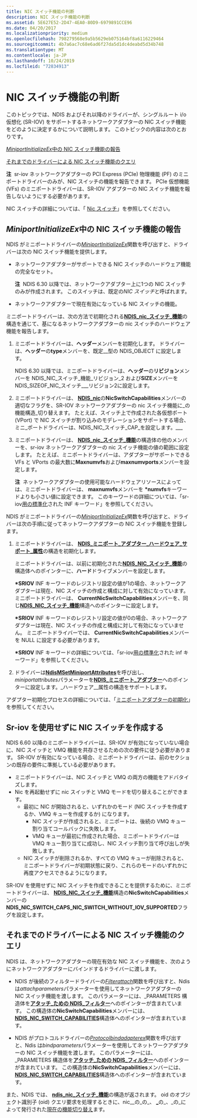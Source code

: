 ```yaml
---
title: NIC スイッチ機能の判断
description: NIC スイッチ機能の判断
ms.assetid: 5E627E52-2D47-4EA0-80D9-6979891CCE96
ms.date: 04/20/2017
ms.localizationpriority: medium
ms.openlocfilehash: 798279568e9a5b5629eb075164bf8a6116229464
ms.sourcegitcommit: 4b7a6ac7c68e6ad6f27da5d1dc4deabd5d34b748
ms.translationtype: MT
ms.contentlocale: ja-JP
ms.lasthandoff: 10/24/2019
ms.locfileid: "72834913"
---
```

# <a name="determining-nic-switch-capabilities"></a>NIC スイッチ機能の判断


このトピックでは、NDIS およびそれ以降のドライバーが、シングルルート i/o 仮想化 (SR-IOV) をサポートするネットワークアダプターの NIC スイッチ機能をどのように決定するかについて説明します。 このトピックの内容は次のとおりです。

[*MiniportInitializeEx*中の NIC スイッチ機能の報告](#reporting-nic-switch-capabilities-during-miniportinitializeex)

[それまでのドライバーによる NIC スイッチ機能のクエリ](#querying-nic-switch-capabilities-by-overlying-drivers)

**注**  sr-iov ネットワークアダプターの PCI Express (PCIe) 物理機能 (PF) のミニポートドライバーのみが、NIC スイッチの機能を報告できます。 PCIe 仮想機能 (VFs) のミニポートドライバーは、SR-IOV アダプターの NIC スイッチ機能を報告しないようにする必要があります。

 

NIC スイッチの詳細については、「 [Nic スイッチ](nic-switches.md)」を参照してください。

## <a name="reporting-nic-switch-capabilities-during-miniportinitializeex"></a>*MiniportInitializeEx*中の NIC スイッチ機能の報告


NDIS がミニポートドライバーの[*MiniportInitializeEx*](https://docs.microsoft.com/windows-hardware/drivers/ddi/ndis/nc-ndis-miniport_initialize)関数を呼び出すと、ドライバーは次の NIC スイッチ機能を提供します。

-   ネットワークアダプターがサポートできる NIC スイッチのハードウェア機能の完全なセット。

    **注**  NDIS 6.30 以降では、ネットワークアダプター上に1つの NIC スイッチのみが作成されます。 このスイッチは、既定の*NIC スイッチ*と呼ばれます。     

-   ネットワークアダプターで現在有効になっている NIC スイッチの機能。

ミニポートドライバーは、次の方法で初期化される[**NDIS\_nic\_スイッチ\_機能**](https://docs.microsoft.com/windows-hardware/drivers/ddi/ntddndis/ns-ntddndis-_ndis_nic_switch_capabilities)の構造を通じて、基になるネットワークアダプターの nic スイッチのハードウェア機能を報告します。

1.  ミニポートドライバーは、**ヘッダー**メンバーを初期化します。 ドライバーは、**ヘッダー**の**type**メンバーを、既定\_\_型の NDIS\_OBJECT に設定します。

    NDIS 6.30 以降では、ミニポートドライバーは、**ヘッダー**の**リビジョン**メンバーを NDIS\_NIC\_スイッチ\_機能\_リビジョン\_2 および**SIZE**メンバーを NDIS\_SIZEOF\_NIC\_スイッチ\_\_\_リビジョン2に設定します。

2.  ミニポートドライバーは、 [**NDIS\_nic**](https://docs.microsoft.com/windows-hardware/drivers/ddi/ntddndis/ns-ntddndis-_ndis_nic_switch_capabilities)の**NicSwitchCapabilities**メンバーの適切なフラグを、SR-IOV ネットワークアダプターの nic スイッチ機能に\_の機能構造\_切り替えます。 たとえば、スイッチ上で作成された各仮想ポート (VPort) で NIC スイッチが割り込みのモデレーションをサポートする場合、ミニ\_ポートドライバーは、NDIS\_NIC\_スイッチ\_CAP\_を設定します。\_\_\_

3.  ミニポートドライバーは、 [**NDIS\_nic\_スイッチ\_機能**](https://docs.microsoft.com/windows-hardware/drivers/ddi/ntddndis/ns-ntddndis-_ndis_nic_switch_capabilities)の構造体の他のメンバーを、sr-iov ネットワークアダプターの nic スイッチ機能の値の範囲に設定します。 たとえば、ミニポートドライバーは、アダプターがサポートできる VFs と VPorts の最大数に**Maxnumvfs**および**maxnumvports**メンバーを設定します。

    **注**  ネットワークアダプターの使用可能なハードウェアリソースによっては、ミニポートドライバーは、 **maxnumvfs**メンバーを **\*numvfs**キーワードよりも小さい値に設定できます。 このキーワードの詳細については、「sr-iov[用の標準化](standardized-inf-keywords-for-sr-iov.md)された INF キーワード」を参照してください。

     

NDIS がミニポートドライバーの[*MiniportInitializeEx*](https://docs.microsoft.com/windows-hardware/drivers/ddi/ndis/nc-ndis-miniport_initialize)関数を呼び出すと、ドライバーは次の手順に従ってネットワークアダプターの NIC スイッチ機能を登録します。

1.  ミニポートドライバーは、 [**NDIS\_ミニポート\_アダプター\_ハードウェア\_サポート\_属性**](https://docs.microsoft.com/windows-hardware/drivers/ddi/ndis/ns-ndis-_ndis_miniport_adapter_hardware_assist_attributes)の構造を初期化します。

    ミニポートドライバーは、以前に初期化された[**NDIS\_NIC\_スイッチ\_機能**](https://docs.microsoft.com/windows-hardware/drivers/ddi/ntddndis/ns-ntddndis-_ndis_nic_switch_capabilities)の構造体へのポインターに、**ハード**ドライブメンバーを設定します。

    **\*SRIOV** INF キーワードのレジストリ設定の値が1の場合、ネットワークアダプターは現在、NIC スイッチの作成と構成に対して有効になっています。 ミニポートドライバーは、 **CurrentNicSwitchCapabilities**メンバーを、同じ[**NDIS\_NIC\_スイッチ\_機能**](https://docs.microsoft.com/windows-hardware/drivers/ddi/ntddndis/ns-ntddndis-_ndis_nic_switch_capabilities)構造へのポインターに設定します。

    **\*SRIOV** INF キーワードのレジストリ設定の値が0の場合、ネットワークアダプターは現在、NIC スイッチの作成と構成に対して有効になっていません。 ミニポートドライバーでは、 **CurrentNicSwitchCapabilities**メンバーを NULL に設定する必要があります。

    **\*SRIOV** INF キーワードの詳細については、「sr-iov[用の標準化](standardized-inf-keywords-for-sr-iov.md)された inf キーワード」を参照してください。

2.  ドライバーは[**NdisMSetMiniportAttributes**](https://docs.microsoft.com/windows-hardware/drivers/ddi/ndis/nf-ndis-ndismsetminiportattributes)を呼び出し、 *miniportattributes*パラメーターを[**NDIS\_ミニポート\_アダプター**](https://docs.microsoft.com/windows-hardware/drivers/ddi/ndis/ns-ndis-_ndis_miniport_adapter_hardware_assist_attributes)へのポインターに設定します。\_ハードウェア\_\_属性の構造をサポートします。

アダプター初期化プロセスの詳細については、「[ミニポートアダプターの初期化](initializing-a-miniport-adapter.md)」を参照してください。

## <a name="creating-a-nic-switch-without-sr-iov"></a>Sr-iov を使用せずに NIC スイッチを作成する

NDIS 6.60 以降のミニポートドライバーは、SR-IOV が有効になっていない場合に、NIC スイッチと VMQ 機能を共存させるための次の要件に従う必要があります。 SR-IOV が有効になっている場合、ミニポートドライバーは、前のセクションの既存の要件に準拠している必要があります。

- ミニポートドライバーは、NIC スイッチと VMQ の両方の機能をアドバタイズします。
- Nic を再起動せずに nic スイッチと VMQ モードを切り替えることができます。
    - 最初に NIC が開始されると、いずれかのモード (NIC スイッチを作成するか、VMQ キューを作成するか) になります。
        - NIC スイッチが作成されると、ミニポートは、後続の VMQ キュー割り当てコールバックに失敗します。
        - VMQ キューが最初に作成された場合、ミニポートドライバーは VMQ キュー割り当てに成功し、NIC スイッチ割り当て呼び出しが失敗します。
    - NIC スイッチが削除されるか、すべての VMQ キューが削除されると、ミニポートドライバーが初期状態に戻り、これらのモードのいずれかに再度アクセスできるようになります。

SR-IOV を使用せずに NIC スイッチを作成できることを提供するために、ミニポートドライバーは、 [**NDIS\_NIC\_スイッチ\_機能**](https://docs.microsoft.com/windows-hardware/drivers/ddi/ntddndis/ns-ntddndis-_ndis_nic_switch_capabilities)構造の**NicSwitchCapabilities**メンバーの**NDIS_NIC_SWITCH_CAPS_NIC_SWITCH_WITHOUT_IOV_SUPPORTED**フラグを設定します。

## <a name="querying-nic-switch-capabilities-by-overlying-drivers"></a>それまでのドライバーによる NIC スイッチ機能のクエリ


NDIS は、ネットワークアダプターの現在有効な NIC スイッチ機能を、次のようにネットワークアダプターにバインドするドライバーに渡します。

-   NDIS が後続のフィルタードライバーの[*Filterattach*](https://docs.microsoft.com/windows-hardware/drivers/ddi/ndis/nc-ndis-filter_attach)関数を呼び出すと、Ndis は*attachparameters*パラメーターを使用してネットワークアダプターの NIC スイッチ機能を渡します。 このパラメーターには、\_PARAMETERS 構造体を[**アタッチ\_ための NDIS\_フィルター**](https://docs.microsoft.com/windows-hardware/drivers/ddi/ndis/ns-ndis-_ndis_filter_attach_parameters)へのポインターが含まれています。 この構造体の**NicSwitchCapabilities**メンバーには、 [**NDIS\_NIC\_SWITCH\_CAPABILITIES**](https://docs.microsoft.com/windows-hardware/drivers/ddi/ntddndis/ns-ntddndis-_ndis_nic_switch_capabilities)構造体へのポインターが含まれています。

-   NDIS がプロトコルドライバーの[*Protocolbindadapterex*](https://docs.microsoft.com/windows-hardware/drivers/ddi/ndis/nc-ndis-protocol_bind_adapter_ex)関数を呼び出すと、Ndis は*bindparameters*パラメーターを使用してネットワークアダプターの NIC スイッチ機能を渡します。 このパラメーターには、\_PARAMETERS 構造体を[**アタッチ\_ための NDIS\_フィルター**](https://docs.microsoft.com/windows-hardware/drivers/ddi/ndis/ns-ndis-_ndis_filter_attach_parameters)へのポインターが含まれています。 この構造体の**NicSwitchCapabilities**メンバーには、 [**NDIS\_NIC\_SWITCH\_CAPABILITIES**](https://docs.microsoft.com/windows-hardware/drivers/ddi/ntddndis/ns-ntddndis-_ndis_nic_switch_capabilities)構造体へのポインターが含まれています。

また、NDIS では、 [**ndis\_nic\_スイッチ\_機能**](https://docs.microsoft.com/windows-hardware/drivers/ddi/ntddndis/ns-ntddndis-_ndis_nic_switch_capabilities)の構造が返されます。 oid のオブジェクト識別子 (oid) クエリ要求を処理するときに、nic\_\_の\_の\_、 [\_](https://docs.microsoft.com/windows-hardware/drivers/network/oid-nic-switch-hardware-capabilities)の\_、\_の\_によって発行された[現在の機能切り替え](https://docs.microsoft.com/windows-hardware/drivers/network/oid-nic-switch-current-capabilities)ます。

 

 





